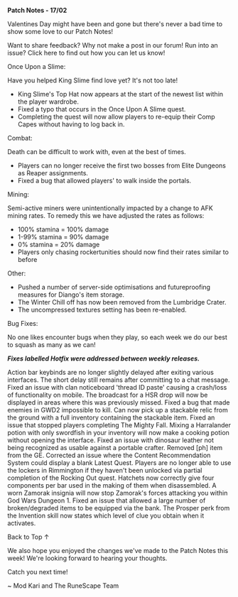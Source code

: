 __Patch Notes - 17/02__

Valentines Day might have been and gone but there's never a bad time to show some love to our Patch Notes!

Want to share feedback? Why not make a post in our forum!
Run into an issue? Click here to find out how you can let us know!

Once Upon a Slime:

Have you helped King Slime find love yet? It's not too late!

  * King Slime's Top Hat now appears at the start of the newest list within the player wardrobe.
  * Fixed a typo that occurs in the Once Upon A Slime quest.
  * Completing the quest will now allow players to re-equip their Comp Capes without having to log back in.

Combat:

Death can be difficult to work with, even at the best of times.

  * Players can no longer receive the first two bosses from Elite Dungeons as Reaper assignments.
  * Fixed a bug that allowed players' to walk inside the portals.

Mining:	

Semi-active miners were unintentionally impacted by a change to AFK mining rates. To remedy this we have adjusted the rates as follows:

  * 100% stamina = 100% damage
  * 1-99% stamina = 90% damage
  * 0% stamina = 20% damage
  * Players only chasing rockertunities should now find their rates similar to before

Other:

  * Pushed a number of server-side optimisations and futureproofing measures for Diango's item storage.
  * The Winter Chill off has now been removed from the Lumbridge Crater.
  * The uncompressed textures setting has been re-enabled.

Bug Fixes: 

No one likes encounter bugs when they play, so each week we do our best to squash as many as we can!

__*Fixes labelled Hotfix were addressed between weekly releases.*__

Action bar keybinds are no longer slightly delayed after exiting various interfaces. The short delay still remains after committing to a chat message.
Fixed an issue with clan noticeboard 'thread ID paste' causing a crash/loss of functionality on mobile.
The broadcast for a HSR drop will now be displayed in areas where this was previously missed.
Fixed a bug that made enemies in GWD2 impossible to kill.
Can now pick up a stackable relic from the ground with a full inventory containing the stackable item.
Fixed an issue that stopped players completing The Mighty Fall.
Mixing a Harralander potion with only swordfish in your inventory will now make a cooking potion without opening the interface.
Fixed an issue with dinosaur leather not being recognized as usable against a portable crafter.
Removed [ph] item from the GE.
Corrected an issue where the Content Recommendation System could display a blank Latest Quest.
Players are no longer able to use the lockers in Rimmington if they haven't been unlocked via partial completion of the Rocking Out quest.
Hatchets now correctly give four components per bar used in the making of them when disassembled.
A worn Zamorak insignia will now stop Zamorak's forces attacking you within God Wars Dungeon 1.
Fixed an issue that allowed a large number of broken/degraded items to be equipped via the bank.
The Prosper perk from the Invention skill now states which level of clue you obtain when it activates.

Back to Top ↑

We also hope you enjoyed the changes we've made to the Patch Notes this week! We're looking forward to hearing your thoughts.

Catch you next time!

~ Mod Kari and The RuneScape Team
